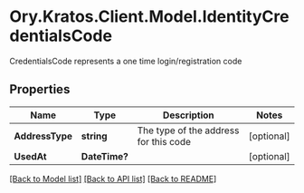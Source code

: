 # Ory.Kratos.Client.Model.IdentityCredentialsCode
CredentialsCode represents a one time login/registration code

## Properties

Name | Type | Description | Notes
------------ | ------------- | ------------- | -------------
**AddressType** | **string** | The type of the address for this code | [optional] 
**UsedAt** | **DateTime?** |  | [optional] 

[[Back to Model list]](../README.md#documentation-for-models) [[Back to API list]](../README.md#documentation-for-api-endpoints) [[Back to README]](../README.md)

